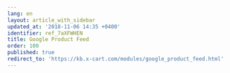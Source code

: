 ```yaml
---
lang: en
layout: article_with_sidebar
updated_at: '2018-11-06 14:35 +0400'
identifier: ref_7aXFWHEN
title: Google Product Feed
order: 100
published: true
redirect_to: 'https://kb.x-cart.com/modules/google_product_feed.html'
---
```

